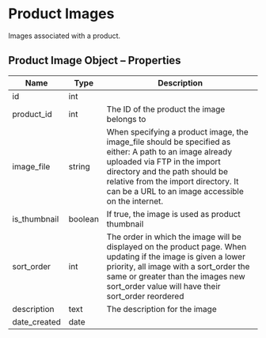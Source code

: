 # <span class="jumptarget"> Product Images </span>

Images associated with a product.

## <span class="jumptarget"> Product Image Object – Properties </span>

| Name | Type | Description |
| --- | --- | --- |
| id | int |
| product_id | int | The ID of the product the image belongs to |
| image_file | string | When specifying a product image, the image_file should be specified as either: A path to an image already uploaded via FTP in the import directory and the path should be relative from the import directory. It can be a URL to an image accessible on the internet. |
| is_thumbnail | boolean | If true, the image is used as product thumbnail |
| sort_order | int | The order in which the image will be displayed on the product page. When updating if the image is given a lower priority, all image with a sort_order the same or greater than the images new sort_order value will have their sort_order reordered |
| description | text | The description for the image |
| date_created | date |
